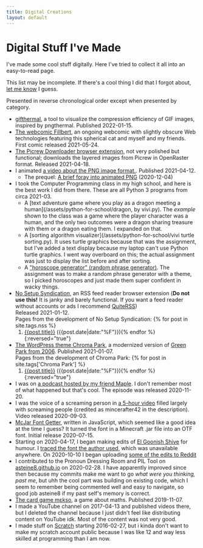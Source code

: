 ```yaml
---
title: Digital Creations
layout: default
---
```

# Digital Stuff I've Made
I've made some cool stuff digitally. Here I've tried to collect it all into an easy-to-read page.

This list may be incomplete. If there's a cool thing I did that I forgot about, [let me know](/contact) I guess.

Presented in reverse chronological order except when presented by category.
- [gifthermal](/2022/01/15/gifthermal.c), a tool to visualize the compression efficiency of GIF images, inspired by pngthermal. Published 2022-01-15.
- [The webcomic Fillbert](https://mincerafter42.github.io/fillbert), an ongoing webcomic with slightly obscure Web technologies featuring this spherical cat and myself and my friends. First comic released 2021-05-24.
- [The Picrew Downloader browser extension](https://github.com/mincerafter42/picrew-downloader), not very polished but functional; downloads the layered images from Picrew in OpenRaster format. Released 2021-04-18.
- I animated [a video about the PNG image format.](/2021/04/12/png). Published 2021-04-12.
  - The prequel: [A brief foray into animated PNG](/2020/12/04/a-brief-foray-into-animated-png) (2020-12-04)
- I took the Computer Programming class in my high school, and here is the best work I did from there. These are all Python 3 programs from circa 2021-03.
  - A [text adventure game where you play as a dragon meeting a human](/assets/python-for-school/dragon, by vivi.py). The _example_ shown to the class was a game where the player character was a human, and the only two outcomes were a dragon sharing treasure with them or a dragon eating them. I expanded on that.
  - A [sorting algorithm visualizer](/assets/python-for-school/vivi turtle sorting.py). It uses turtle graphics because that was the assignment, but I've added a text display because my laptop can't use Python turtle graphics. I went way overboard on this; the actual assignment was just to display the list before and after sorting.
  - A ["horoscope generator" (random phrase generator)](/assets/python-for-school/horoscope_Viatrix.py). The assignment was to make a random phrase generator with a theme, so I picked horoscopes and just made them super confident in wacky things.
- [No Setup Syndication](https://github.com/mincerafter42/no-setup-syndication), an RSS feed reader browser extension (**Do not use this!** It is janky and barely functional. If you want a feed reader without accounts or ads I recommend [QuiteRSS](https://quiterss.org))  
  Released 2021-01-12.  
  Pages from the development of No Setup Syndication:
  {% for post in site.tags.nss %}
  1. <a href="{{post.url}}">{{post.title}}</a> ({{post.date|date:"%F"}}){% endfor %}
  {:reversed="true"}
- [The WordPress theme Chroma Park](https://wordpress.org/themes/chroma-park/), a modernized version of [Green Park from 2006](https://cordobo.com/free-wordpress-templates/cordobo-green-park/). Published 2021-01-07.  
  Pages from the development of Chroma Park:
  {% for post in site.tags['Chroma Park'] %}
  1. <a href="{{post.url}}">{{post.title}}</a> ({{post.date|date:"%F"}}){% endfor %}
  {:reversed="true"}
- I was on [a podcast hosted by my friend Maple](https://anchor.fm/maplestrip/episodes/Not-a-Date-at-the-Magic-Comic-Book-Shop-w-Viatrix-emq1ll). I don't remember most of what happened but that's cool. The episode was released 2020-11-20.
- I was the voice of a screaming person in [a 5-hour video](https://youtu.be/F_nL5d9lxJU) filled largely with screaming people (credited as mincerafter42 in the description). Video released 2020-09-03.
- [McJar Font Getter](https://github.com/mincerafter42/mcjarfontgetter), written in JavaScript, which seemed like a good idea at the time I guess? It turned the font in a Minecraft .jar file into an OTF font. Initial release 2020-07-15.
- Starting on 2020-04-17, I began making edits of [El Goonish Shive](https://egscomics.com) for humour. I [traced the font the author used](/2021/04/03/legs-font), which was unavailable anywhere. On 2020-10-10 I began uploading [some of the edits to Reddit](https://i.reddit.com/search?q=author:mincerafter42+subreddit:elgoonishshiveedits)
- I contributed to the Pronoun Dressing Room and PIL Tool on [asteine8.github.io](https://asteine8.github.io/) on 2020-02-28. I have apparently improved since then because my commits make me want to go *what were you thinking, past me*, but uhh the cool part was building on existing code, which I seem to remember being commented well and easy to navigate, so good job asteine8 if my past self's memory is correct.
- [The card game mɛkso](/2020/10/24/mekso), a game about maths. Published 2019-11-07.
- I made a YouTube channel on 2017-04-13 and published videos there, but I deleted the channel because I just didn't feel like distributing content on YouTube idk. Most of the content was not very good.
- I made stuff on [Scratch](https://scratch.mit.edu) starting 2016-02-27, but i kinda don't want to make my scratch account public because I was like 12 and way less skilled at programming than I am now.
